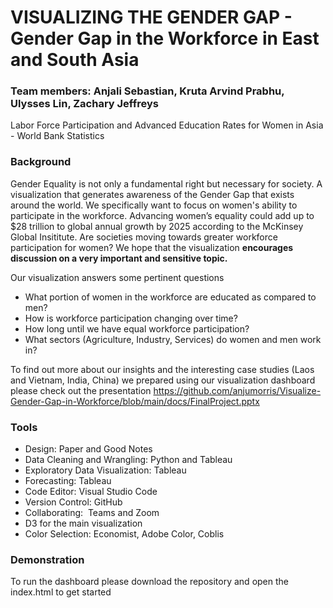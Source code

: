 # VISUALIZING THE GENDER GAP - Gender Gap in the Workforce in East and South Asia
### Team members: Anjali Sebastian, Kruta Arvind Prabhu, Ulysses Lin, Zachary Jeffreys

Labor Force Participation and Advanced Education Rates for Women in Asia - World Bank Statistics

### Background
Gender Equality is not only a fundamental right but necessary for society. A visualization that generates awareness of the Gender Gap that exists around the world. We specifically want to focus on women's ability to participate in the workforce. Advancing women’s equality could add up to $28 trillion to global annual growth by 2025 according to the McKinsey Global Insititute. Are societies moving towards greater workforce participation for women? We hope that the visualization **encourages discussion on a very important and sensitive topic.**

Our visualization answers some pertinent questions
- What portion of women in the workforce are educated as compared to men?
- How is workforce participation changing over time? 
- How long until we have equal workforce participation?
- What sectors (Agriculture, Industry, Services) do women and men work in?

To find out more about our insights and the interesting case studies (Laos and Vietnam, India, China) we prepared using our visualization dashboard please check out the presentation
https://github.com/anjumorris/Visualize-Gender-Gap-in-Workforce/blob/main/docs/FinalProject.pptx


### Tools
- Design: Paper and Good Notes
- Data Cleaning and Wrangling: Python and Tableau
- Exploratory Data Visualization: Tableau
- Forecasting: Tableau
- Code Editor: Visual Studio Code
- Version Control: GitHub
- Collaborating:  Teams and Zoom
- D3 for the main visualization
- Color Selection: Economist, Adobe Color, Coblis

### Demonstration
To run the dashboard please download the repository and open the index.html to get started 
